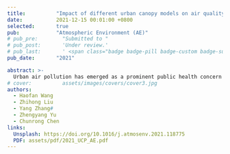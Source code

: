 ```yaml
---
title:          "Impact of different urban canopy models on air quality simulation in Chengdu, southwestern China"
date:           2021-12-15 00:01:00 +0800
selected:       true
pub:            "Atmospheric Environment (AE)"
# pub_pre:        "Submitted to "
# pub_post:       'Under review.'
# pub_last:       ' <span class="badge badge-pill badge-custom badge-success">Spotlight</span>'
pub_date:       "2021"

abstract: >-
  Urban air pollution has emerged as a prominent public health concern in megacities and highly developed city clusters. Accurate modeling of urban air quality over complex terrain is challenging due to heterogeneous urban landscapes and multiscale land-atmosphere interactions. In this study, we investigated the applicability of urban canopy models in the Weather Research and Forecast (WRF) model and assessed the impacts of implementing these models on the urban air quality simulation in the Community Multiscale Air Quality (CMAQ) model over the megacity Chengdu, southwestern China. The land use and land cover of Chengdu were updated in WRF by using the land-use products in 2017 from the Moderate-resolution Imaging Spectroradiometer (MODIS). Sensitivity experiments with various urban canopy models were conducted to investigate the feasibility of different urban canopy models on WRF-CMAQ simulations. We found that the SLAB model significantly underestimates NO<sub>2</sub> and PM<sub>2.5</sub> concentrations, with mean fractional bias in winter (summer) reaching 52.93% (−50.34%) and −102.82% (−23.12%), respectively. Such large biases are mainly attributed to overpredicted wind speeds resulting from the flat structure in the SLAB model. In contrast, the BEM (a multilayer urban canopy model coupled with air-conditioning systems) model yields the best model performance in both winter and summer, with mean fractional errors of 33.15% (38.96%) and 34.10% (33.15%) for NO<sub>2</sub> and PM<sub>2.5</sub> in winter (summer), respectively. The UCM (a single-layer urban canopy model) model illustrates good performance in summer, with MFBs of 25.61% for NO<sub>2</sub> and 19.03% for PM<sub>2.5</sub> , while NO<sub>2</sub>  and PM<sub>2.5</sub>  concentrations are overestimated in winter, with MFBs of 62.58% and 38.19%, respectively. In contrast, BEP (a multilevel urban canopy model)-modelled NO<sub>2</sub>  (MFB: 37.18%) and PM<sub>2.5</sub>  (MFB: 18.72%) correlate well with observations in winter, while significantly overestimated air pollutant concentrations in summer with MFBs of NO<sub>2</sub>  and PM<sub>2.5</sub>  of 49.70% and 44.50%, respectively. In general, the BEP model and the BEM model are well suited for air quality simulations over Chengdu in winter, and the BEM model could be considered for air quality simulations in summer. Furthermore, we assessed the effects of extensive usage of air conditioning systems in Chengdu during summertime, and the results suggest that using air conditioning systems facilitates the dispersion of air pollutants over Chengdu. This study pinpoints the limitations of default WRF configurations and tests the applicability of urban canopy models in the WRF-CMAQ model over Chengdu, in addition highlighting the crucial role of urban canopy models in urban meteorological-air quality simulations.
# cover:          assets/images/covers/cover3.jpg
authors:
  - Haofan Wang
  - Zhihong Liu
  - Yang Zhang#
  - Zhengyang Yu
  - Chunrong Chen
links:
  Unsplash: https://doi.org/10.1016/j.atmosenv.2021.118775
  PDF: assets/pdf/2021_UCP_AE.pdf
---
```

